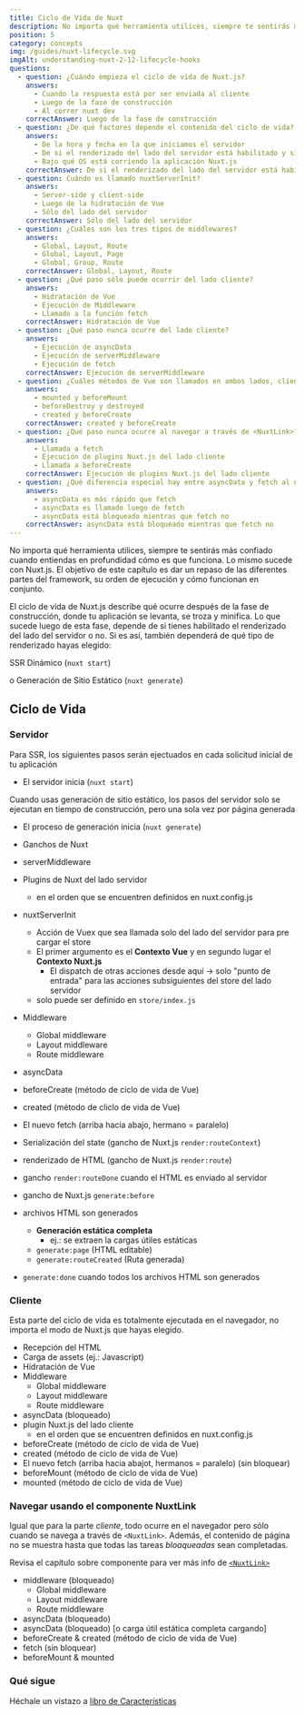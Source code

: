 ```yaml
---
title: Ciclo de Vida de Nuxt
description: No importa qué herramienta utilices, siempre te sentirás más confiado cuando entiendas en profundidad cómo es que funciona. Lo mismo sucede con Nuxt.js.
position: 5
category: concepts
img: /guides/nuxt-lifecycle.svg
imgAlt: understanding-nuxt-2-12-lifecycle-hooks
questions:
  - question: ¿Cuándo empieza el ciclo de vida de Nuxt.js?
    answers:
      - Cuando la respuesta está por ser enviada al cliente
      - Luego de la fase de construcción
      - Al correr nuxt dev
    correctAnswer: Luego de la fase de construcción
  - question: ¿De qué factores depende el contenido del ciclo de vida?
    answers:
      - De la hora y fecha en la que iniciamos el servidor
      - De si el renderizado del lado del servidor está habilitado y si lo está, qué tipo se está usando
      - Bajo qué OS está corriendo la aplicación Nuxt.js
    correctAnswer: De si el renderizado del lado del servidor está habilitado y si lo está, qué tipo se está usando
  - question: Cuándo es llamado nuxtServerInit?
    answers:
      - Server-side y client-side
      - Luego de la hidratación de Vue
      - Sólo del lado del servidor
    correctAnswer: Sólo del lado del servidor
  - question: ¿Cuáles son los tres tipos de middlewares?
    answers:
      - Global, Layout, Route
      - Global, Layout, Page
      - Global, Group, Route
    correctAnswer: Global, Layout, Route
  - question: ¿Qué paso sólo puede ocurrir del lado cliente?
    answers:
      - Hidratación de Vue
      - Ejecución de Middleware
      - Llamado a la función fetch
    correctAnswer: Hidratación de Vue
  - question: ¿Qué paso nunca ocurre del lado cliente?
    answers:
      - Ejecución de asyncData
      - Ejecución de serverMiddleware
      - Ejecución de fetch
    correctAnswer: Ejecución de serverMiddleware
  - question: ¿Cuáles métodos de Vue son llamados en ambos lados, cliente y servidor?
    answers:
      - mounted y beforeMount
      - beforeDestroy y destroyed
      - created y beforeCreate
    correctAnswer: created y beforeCreate
  - question: ¿Qué paso nunca ocurre al navegar a través de <NuxtLink>?
    answers:
      - Llamada a fetch
      - Ejecución de plugins Nuxt.js del lado cliente
      - Llamada a beforeCreate
    correctAnswer: Ejecución de plugins Nuxt.js del lado cliente
  - question: ¿Qué diferencia especial hay entre asyncData y fetch al navegar por <NuxtLink>?
    answers:
      - asyncData es más rápido que fetch
      - asyncData es llamado luego de fetch
      - asyncData está bloqueado mientras que fetch no
    correctAnswer: asyncData está bloqueado mientras que fetch no
---
```


<app-modal :src="img" :alt="imgAlt"></app-modal>

No importa qué herramienta utilices, siempre te sentirás más confiado cuando entiendas en profundidad cómo es que funciona. Lo mismo sucede con Nuxt.js. El objetivo de este capítulo es dar un repaso de las diferentes partes del framework, su orden de ejecución y cómo funcionan en conjunto.

El ciclo de vida de Nuxt.js describe qué ocurre después de la fase de construcción, donde tu aplicación se levanta, se troza y minifica. Lo que sucede luego de esta fase, depende de si tienes habilitado el renderizado del lado del servidor o no. Si es así, también dependerá de qué tipo de renderizado hayas elegido:

SSR Dinámico (`nuxt start`)

o Generación de Sitio Estático (`nuxt generate`)

## Ciclo de Vida

### Servidor

Para SSR, los siguientes pasos serán ejectuados en cada solicitud inicial de tu aplicación

- El servidor inicia (`nuxt start`)

Cuando usas generación de sitio estático, los pasos del servidor solo se ejecutan en tiempo de construcción, pero una sola vez por página generada

- El proceso de generación inicia (`nuxt generate`)

- Ganchos de Nuxt
- serverMiddleware
- Plugins de Nuxt del lado servidor
  - en el orden que se encuentren definidos en nuxt.config.js
- nuxtServerInit
  - Acción de Vuex que sea llamada solo del lado del servidor para pre cargar el store
  - El primer argumento es el **Contexto Vue** y en segundo lugar el **Contexto Nuxt.js**
    - El dispatch de otras acciones desde aquí -> solo "punto de entrada" para las acciones subsiguientes del store del lado servidor
  - solo puede ser definido en `store/index.js`
- Middleware
  - Global middleware
  - Layout middleware
  - Route middleware
- asyncData
- beforeCreate (método de ciclo de vida de Vue)
- created (método de cliclo de vida de Vue)
- El nuevo fetch (arriba hacia abajo, hermano = paralelo)
- Serialización del state (gancho de Nuxt.js `render:routeContext`)

- renderizado de HTML (gancho de Nuxt.js `render:route`)

- gancho `render:routeDone` cuando el HTML es enviado al servidor

- gancho de Nuxt.js `generate:before`
- archivos HTML son generados
  - **Generación estática completa**
    - ej.: se extraen la cargas útiles estáticas
  - `generate:page` (HTML editable)
  - `generate:routeCreated` (Ruta generada)
- `generate:done` cuando todos los archivos HTML son generados

### Cliente

Esta parte del ciclo de vida es totalmente ejecutada en el navegador, no importa el modo de Nuxt.js que hayas elegido.

- Recepción del HTML
- Carga de assets (ej.: Javascript)
- Hidratación de Vue
- Middleware
  - Global middleware
  - Layout middleware
  - Route middleware
- asyncData (bloqueado)
- plugin Nuxt.js del lado cliente
  - en el orden que se encuentren definidos en nuxt.config.js
- beforeCreate (método de ciclo de vida de Vue)
- created (método de ciclo de vida de Vue)
- El nuevo fetch (arriba hacia abajot, hermanos = paralelo) (sin bloquear)
- beforeMount (método de ciclo de vida de Vue)
- mounted (método de ciclo de vida de Vue)

### Navegar usando el componente NuxtLink

Igual que para la parte _cliente_, todo ocurre en el navegador pero sólo cuando se navega a través de `<NuxtLink>`. Además, el contenido de página no se muestra hasta que todas las tareas _bloaqueadas_ sean completadas.

<base-alert type="info">

Revisa el capítulo sobre componente para ver más info de [`<NuxtLink>`](/docs/2.x/features/nuxt-components#the-nuxtlink-component)

</base-alert>

- middleware (bloqueado)
  - Global middleware
  - Layout middleware
  - Route middleware
- asyncData (bloqueado)
- asyncData (bloqueado) [o carga útil estática completa cargando]
- beforeCreate & created (método de ciclo de vida de Vue)
- fetch (sin bloquear)
- beforeMount & mounted

### Qué sigue

<base-alert type="next">

Héchale un vistazo a [libro de Características](/docs/2.x/features/rendering-modes)

</base-alert>

<quiz :questions="questions"></quiz>
